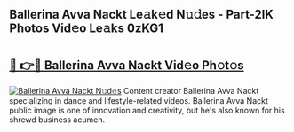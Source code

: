 ## Ballerina Avva Nackt Le𝚊k𝚎d N𝚞𝚍es - Part-2lK Photos Vid𝚎o Le𝚊ks 0zKG1

# <h2><a href="http://fb833kh.evod.top/?m=Ballerina+Avva+Nackt">🔗 👉🔴 Ballerina Avva Nackt Vid𝚎o Ph𝚘t𝚘s</a></h2>

[![Ballerina Avva Nackt N𝚞d𝚎s](https://i.imgur.com/8V9OHl7.gif)](http://fb833kh.evod.top/?m=Ballerina+Avva+Nackt)
Content creator Ballerina Avva Nackt specializing in dance and lifestyle-related videos. Ballerina Avva Nackt public image is one of innovation and creativity, but he's also known for his shrewd business acumen. 
